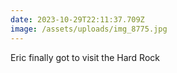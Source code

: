```yaml
---
date: 2023-10-29T22:11:37.709Z
image: /assets/uploads/img_8775.jpg
---
```

Eric finally got to visit the Hard Rock
